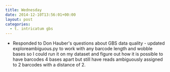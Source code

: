 ```yaml
---
title: Wednesday
date: 2014-12-10T13:56:01+00:00
layout: post
categories:
  - t. intricatum gbs
---
```

  * Responded to Don Hauber's questions about GBS data quality - updated exploreambiguous.py to work with any barcode length and wobble bases so I could run it on my dataset and figure out how it is possible to have barcodes 4 bases apart but still have reads ambiguously assigned to 2 barcodes with a distance of 2.
